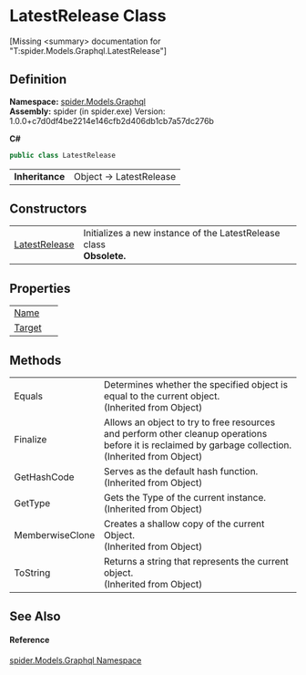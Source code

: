 # LatestRelease Class


\[Missing &lt;summary&gt; documentation for "T:spider.Models.Graphql.LatestRelease"\]



## Definition
**Namespace:** <a href="a7324a28-4f46-beaa-9269-26a8fa385391">spider.Models.Graphql</a>  
**Assembly:** spider (in spider.exe) Version: 1.0.0+c7d0df4be2214e146cfb2d406db1cb7a57dc276b

**C#**
``` C#
public class LatestRelease
```

<table><tr><td><strong>Inheritance</strong></td><td>Object  →  LatestRelease</td></tr>
</table>



## Constructors
<table>
<tr>
<td><a href="278aabd9-d69c-7d91-28a5-02ea047b22a0">LatestRelease</a></td>
<td>Initializes a new instance of the LatestRelease class<br /><strong>Obsolete.</strong></td></tr>
</table>

## Properties
<table>
<tr>
<td><a href="dd18867c-a93c-ff4b-0b1b-eb31e1b8eb64">Name</a></td>
<td> </td></tr>
<tr>
<td><a href="24ebb344-dec2-fb70-964e-5abe0ae41d5d">Target</a></td>
<td> </td></tr>
</table>

## Methods
<table>
<tr>
<td>Equals</td>
<td>Determines whether the specified object is equal to the current object.<br />(Inherited from Object)</td></tr>
<tr>
<td>Finalize</td>
<td>Allows an object to try to free resources and perform other cleanup operations before it is reclaimed by garbage collection.<br />(Inherited from Object)</td></tr>
<tr>
<td>GetHashCode</td>
<td>Serves as the default hash function.<br />(Inherited from Object)</td></tr>
<tr>
<td>GetType</td>
<td>Gets the Type of the current instance.<br />(Inherited from Object)</td></tr>
<tr>
<td>MemberwiseClone</td>
<td>Creates a shallow copy of the current Object.<br />(Inherited from Object)</td></tr>
<tr>
<td>ToString</td>
<td>Returns a string that represents the current object.<br />(Inherited from Object)</td></tr>
</table>

## See Also


#### Reference
<a href="a7324a28-4f46-beaa-9269-26a8fa385391">spider.Models.Graphql Namespace</a>  
